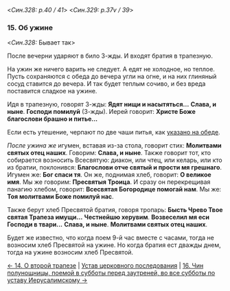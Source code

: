 
<*Син.328: p.40 / 41*>
<*Син.329: p.37v / 39*>

### 15. Об ужине

<*Син.328:* Бывает так>

После вечерни ударяют в било 3-жды. И входят братия в трапезную. 

На ужин же ничего варить не следует. А едят не холодное, но теплое.  
Пусть сохраняются с обеда до вечера угли на огне, и на них глиняный сосуд 
ставится до вечера. И так будет теплым сочиво, и без вреда поставится сладкое на ужине. 

Идя в трапезную, говорят 3-жды: **Ядят нищи и насытяться...** 
**Слава, и ныне**. **Господи помилуй** (3-жды). 
Иерей говорит: **Христе Боже благослови брашно и питье...**

Если есть утешение, черпают по две чаши питья, как [указано на обеде](013.md).

*После ужина же* игумен, вставая из-за стола, говорит стих: 
**Молитвами святых отец наших**. 
Говорим: **Слава, и ныне**. 
Также говорит тот, кто собирается возносить Всесвятую: диакон, или чтец, 
или келарь, или кто из братии, поклонився: **Благослови отче святый и прости мя грешнаго**. 
Игумен же: **Бог спаси тя**. Он же, поднимая хлеб, говорит: **О великое имя**. 
Мы же говорим: **Пресвятыя Троица**. 
И сразу он перекрещивая панагию хлебом, говорит: **Всесвятая Богородице помогай нам**. 
Мы же: **Тоя молитвами Боже помилуй нас**. 

Также берут хлеб Пресвятой братия, говоря тропарь: 
**Бысть Чрево Твое святая Трапеза имущи...** 
**Честнейшю херувим**. 
**Возвеселил мя еси Господи в твари...** 
**Слава, и ныне**. **Молитвами святых отец наших**. 

Будет же известно, что когда поем 9-й час вместе с часами, тогда не 
возносим хлеб Пресвятой на ужине. Но когда братия ест дважды днем, 
тогда на ужине возносим хлеб Пресвятой. 

[← 14. О второй трапезе](014.md)
| [Устав церковного последования](README.md)
| [16. Чин полунощницы, поемой в субботы перед заутреней, во все субботы по уставу Иерусалимскому →](016.md)
